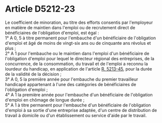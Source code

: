 # Article D5212-23

  
Le coefficient de minoration, au titre des efforts consentis par l'employeur en matière de maintien dans l'emploi ou de recrutement direct de bénéficiaires de l'obligation d'emploi, est égal :   
1° A 0, 5 à titre permanent pour l'embauche d'un bénéficiaire de l'obligation d'emploi et âgé de moins de vingt-six ans ou de cinquante ans révolus et plus ;   
2° A 1 pour l'embauche ou le maintien dans l'emploi d'un bénéficiaire de l'obligation d'emploi pour lequel le directeur régional des entreprises, de la concurrence, de la consommation, du travail et de l'emploi a reconnu la lourdeur du handicap, en application de l'article [R. 5213-45][1], pour la durée de la validité de la décision ;   
3° A 0, 5 la première année pour l'embauche du premier travailleur handicapé appartenant à l'une des catégories de bénéficiaires de l'obligation d'emploi ;   
4° A 1 la première année pour l'embauche d'un bénéficiaire de l'obligation d'emploi en chômage de longue durée ;   
5° A 1 à titre permanent pour l'embauche d'un bénéficiaire de l'obligation d'emploi à sa sortie d'une entreprise adaptée, d'un centre de distribution de travail à domicile ou d'un établissement ou service d'aide par le travail.

 [1]: /affichCodeArticle.do?cidTexte=LEGITEXT000006072050&idArticle=LEGIARTI000018495388&dateTexte=&categorieLien=cid